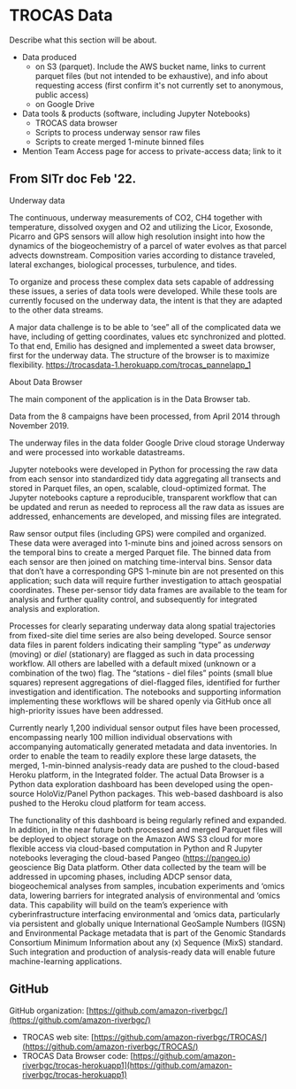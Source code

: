 # TROCAS Data

Describe what this section will be about.

<!-- Regarding data, I think this section should not aim to describe all the data and analyses carried out in TROCAS. That should be done in a different section under "Project".
Instead, this section should address issues of data file/object storage, management, access, and computation -->

- Data produced
  - on S3 (parquet). Include the AWS bucket name, links to current parquet files (but not intended to be exhaustive), and info about requesting access (first confirm it's not currently set to anonymous, public access)
  - on Google Drive
- Data tools & products (software, including Jupyter Notebooks)
  - TROCAS data browser
  - Scripts to process underway sensor raw files
  - Scripts to create merged 1-minute binned files
- Mention Team Access page for access to private-access data; link to it

## From SITr doc Feb '22.

Underway data

The continuous, underway measurements of CO2, CH4 together with temperature, dissolved oxygen and O2 and utilizing the Licor, Exosonde, Picarro and GPS sensors will allow high resolution insight into how the dynamics of the biogeochemistry of a parcel of water evolves as that parcel advects downstream.  Composition varies according to distance traveled, lateral exchanges, biological processes, turbulence, and tides. 

To organize and process these complex data sets capable of addressing these issues, a series of data tools were developed. While these tools are currently focused on the underway data, the intent is that they are adapted to the other data streams. 

A major data challenge is to be able to ‘see” all of the complicated data we have, including of getting coordinates, values etc synchronized and plotted. 
To that end, Emilio has designed and implemented a sweet data browser, first for the underway data. The structure of the browser is to maximize flexibility. https://trocasdata-1.herokuapp.com/trocas_pannelapp_1
 
About Data Browser

The main component of the application is in the Data Browser tab. 

Data from the 8 campaigns have been processed, from April 2014 through November 2019. 

The underway files in the data folder Google Drive cloud storage Underway and were processed into workable datastreams. 

Jupyter notebooks were developed in Python for processing the raw data from each sensor into standardized tidy data aggregating all transects and stored in Parquet files, an open, scalable, cloud-optimized format. The Jupyter notebooks capture a reproducible, transparent workflow that can be updated and rerun as needed to reprocess all the raw data as issues are addressed, enhancements are developed, and missing files are integrated.

Raw sensor output files (including GPS) were compiled and organized. These data were averaged into 1-minute bins and joined across sensors on the temporal bins to create a merged Parquet file. The binned data from each sensor are then joined on matching time-interval bins. Sensor data that don’t have a corresponding GPS 1-minute bin are not presented on this application; such data will require further investigation to attach geospatial coordinates.  These per-sensor tidy data frames are available to the team for analysis and further quality control, and subsequently for integrated analysis and exploration.

Processes for clearly separating underway data along spatial trajectories from fixed-site diel time series are also being developed. Source sensor data files in parent folders indicating their sampling “type” as *underway* (moving) or *diel* (stationary) are flagged as such in data processing workflow. All others are labelled with a default mixed (unknown or a combination of the two) flag. The “stations - diel files” points (small blue squares) represent aggregations of diel-flagged files, identified for further investigation and identification. The notebooks and supporting information implementing these workflows will be shared openly via GitHub once all high-priority issues have been addressed.

Currently nearly 1,200 individual sensor output files have been processed, encompassing nearly 100 million individual observations with accompanying automatically generated metadata and data inventories. In order to enable the team to readily explore these large datasets, the merged, 1-min-binned analysis-ready data are pushed to the cloud-based Heroku platform, in the Integrated folder. The actual Data Browser is a Python data exploration dashboard has been developed using the open-source HoloViz/Panel Python packages. This web-based dashboard is also pushed to the Heroku cloud platform for team access.  


The functionality of this dashboard is being regularly refined and expanded. In addition, in the near future both processed and merged Parquet files will be deployed to object storage on the Amazon AWS S3 cloud for more flexible access via cloud-based computation in Python and R Jupyter notebooks leveraging the cloud-based Pangeo (https://pangeo.io) geoscience Big Data platform. Other data collected by the team will be addressed in upcoming phases, including ADCP sensor data, biogeochemical analyses from samples, incubation experiments and ‘omics data, lowering barriers for integrated analysis of environmental and ‘omics data. This capability will build on the team’s experience with cyberinfrastructure interfacing environmental and ‘omics data, particularly via persistent and globally unique International GeoSample Numbers (IGSN) and Environmental Package metadata that is part of the Genomic Standards Consortium Minimum Information about any (x) Sequence (MixS) standard. Such integration and production of analysis-ready data will enable future machine-learning applications.

## GitHub

GitHub organization: [https://github.com/amazon-riverbgc/](https://github.com/amazon-riverbgc/)


- TROCAS web site: [https://github.com/amazon-riverbgc/TROCAS/](https://github.com/amazon-riverbgc/TROCAS/)
- TROCAS Data Browser code: [https://github.com/amazon-riverbgc/trocas-herokuapp1](https://github.com/amazon-riverbgc/trocas-herokuapp1)
